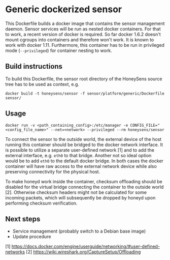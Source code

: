 # Generic dockerized sensor

This Dockerfile builds a docker image that contains 
the sensor management daemon. Sensor services will be run
as nested docker containers. For that to work, a recent
version of docker is required. So far docker 1.6.2 doesn't 
mount cgroups into containers and therefore won't work. It
is known to work with docker 1.11. Furthermore, this container
has to be run in privileged mode (`--privileged`) for container 
nesting to work.

## Build instructions

To build this Dockerfile, the sensor root directory of the
HoneySens source tree has to be used as context, e.g.

`docker build -t honeysens/sensor -f sensor/platform/generic/Dockerfile sensor/`

## Usage
`docker run -v <path_containing_config>:/etc/manager -e CONFIG_FILE="<config_file_name>" --net=<network> --privileged --rm honeysens/sensor`

To connect the sensor to the outside world, the external device of
the host running this container should be bridged to the docker network
interface. It is possible to utilize a separate user-defined network [1]
and to add the external interface, e.g. `eth0` to that bridge. Another
not so ideal option would be to add `eth0` to the default docker bridge.
In both cases the docker container will have raw access to the external
network device while also preserving connectivity for the physical host.

To make honeyd work inside the container, checksum offloading should be
disabled for the virtual bridge connecting the container to the outside
world [2]. Otherwise checksum headers might not be calculated for some
incoming packets, which will subsequently be dropped by honeyd upon
performing checksum verification.

## Next steps

* Service management (probably switch to a Debian base image)
* Update procedure

[1] https://docs.docker.com/engine/userguide/networking/#user-defined-networks
[2] https://wiki.wireshark.org/CaptureSetup/Offloading
